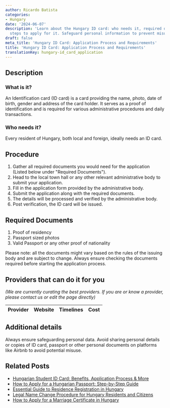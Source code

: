 ```yaml
---
author: Ricardo Batista
categories:
- Hungary
date: '2024-06-07'
description: 'Learn about the Hungary ID card: who needs it, required documents, and
  steps to apply for it. Safeguard personal information to prevent misuse.'
draft: false
meta_title: 'Hungary ID Card: Application Process and Requirements'
title: 'Hungary ID Card: Application Process and Requirements'
translationKey: hungary-id_card_application
---
```


## Description
### What is it?
An Identification card (ID card) is a card providing the name, photo, date of birth, gender and address of the card holder. It serves as a proof of identification and is required for various administrative procedures and daily transactions.

### Who needs it?
Every resident of Hungary, both local and foreign, ideally needs an ID card. 

## Procedure
1. Gather all required documents you would need for the application (Listed below under "Required Documents").
2. Head to the local town hall or any other relevant administrative body to submit your application.
3. Fill in the application form provided by the administrative body.
4. Submit the application along with the required documents.
5. The details will be processed and verified by the administrative body.
6. Post verification, the ID card will be issued.

## Required Documents
1. Proof of residency
2. Passport sized photos
3. Valid Passport or any other proof of nationality

Please note: all the documents might vary based on the rules of the issuing body and are subject to change. Always ensure checking the documents required before starting the application process.

## Providers that can do it for you

_(We are currently curating the best providers. If you are or know a provider, please contact us or edit the page directly)_

| Provider        |     Website     |     Timelines    |       Cost      |
| :-------------: | :-------------: |  :-------------: | :-------------: |

## Additional details
Always ensure safeguarding personal data. Avoid sharing personal details or copies of ID card, passport or other personal documents on platforms like Airbnb to avoid potential misuse.


## Related Posts

- [Hungarian Student ID Card: Benefits, Application Process & More](https://tramitit.com/guides/hungary/student_id_application/)
- [How to Apply for a Hungarian Passport: Step-by-Step Guide](https://tramitit.com/guides/hungary/passport_application/)
- [Essential Guide to Residence Registration in Hungary](https://tramitit.com/guides/hungary/residence_registration/)
- [Legal Name Change Procedure for Hungary Residents and Citizens](https://tramitit.com/guides/hungary/name_change_registration/)
- [How to Apply for a Marriage Certificate in Hungary](https://tramitit.com/guides/hungary/marriage_certificate_application/)